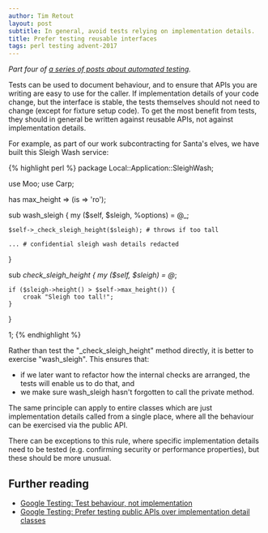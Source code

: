 ```yaml
---
author: Tim Retout
layout: post
subtitle: In general, avoid tests relying on implementation details.
title: Prefer testing reusable interfaces
tags: perl testing advent-2017
---
```


*Part four of [a series of posts about automated
 testing](http://tech-blog.cv-library.co.uk/tags/#advent-2017-ref).*

Tests can be used to document behaviour, and to ensure that APIs you
are writing are easy to use for the caller.  If implementation details
of your code change, but the interface is stable, the tests themselves
should not need to change (except for fixture setup code).  To get the
most benefit from tests, they should in general be written against
reusable APIs, not against implementation details.

For example, as part of our work subcontracting for Santa's elves, we
have built this Sleigh Wash service:

{% highlight perl %}
package Local::Application::SleighWash;

use Moo;
use Carp;

has max_height => (is => 'ro');

sub wash_sleigh {
    my ($self, $sleigh, %options) = @_;

    $self->_check_sleigh_height($sleigh); # throws if too tall

    ... # confidential sleigh wash details redacted
}

sub _check_sleigh_height {
    my ($self, $sleigh) = @_;

    if ($sleigh->height() > $self->max_height()) {
        croak "Sleigh too tall!";
    }
}

1;
{% endhighlight %}

Rather than test the "_check_sleigh_height" method directly, it is
better to exercise "wash_sleigh".  This ensures that:

- if we later want to refactor how the internal checks are
  arranged, the tests will enable us to do that, and
- we make sure wash_sleigh hasn't forgotten to call the private
  method.

The same principle can apply to entire classes which are just
implementation details called from a single place, where all the
behaviour can be exercised via the public API.

There can be exceptions to this rule, where specific implementation
details need to be tested (e.g. confirming security or performance
properties), but these should be more unusual.

## Further reading

- [Google Testing: Test behaviour, not implementation](https://testing.googleblog.com/2013/08/testing-on-toilet-test-behavior-not.html)
- [Google Testing: Prefer testing public APIs over implementation detail classes](https://testing.googleblog.com/2015/01/testing-on-toilet-prefer-testing-public.html)

